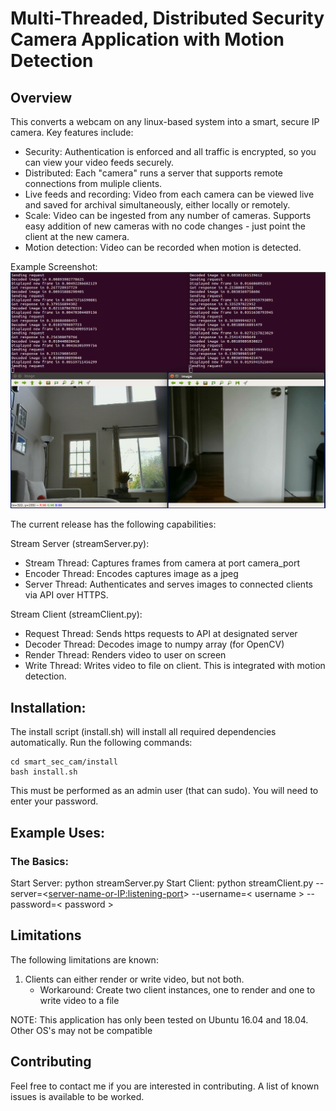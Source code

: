 # Multi-Threaded, Distributed Security Camera Application with Motion Detection

## Overview
This converts a webcam on any linux-based system into a smart, secure IP camera. Key features include:
* Security: Authentication is enforced and all traffic is encrypted, so you can view your video feeds securely.
* Distributed: Each "camera" runs a server that supports remote connections from muliple clients.
* Live feeds and recording: Video from each camera can be viewed live and saved for archival simultaneously, either locally or remotely.
* Scale: Video can be ingested from any number of cameras. Supports easy addition of new cameras with no code changes - just point the client at the new camera. 
* Motion detection: Video can be recorded when motion is detected.

Example Screenshot:
![Example Screenshot](https://github.com/scottbarnesg/smart_sec_cam/blob/master/images/sample1.png)

The current release has the following capabilities:

Stream Server (streamServer.py):
* Stream Thread: Captures frames from camera at port camera_port
* Encoder Thread: Encodes captures image as a jpeg
* Server Thread: Authenticates and serves images to connected clients via API over HTTPS.

Stream Client (streamClient.py):
* Request Thread: Sends https requests to API at designated server
* Decoder Thread: Decodes image to numpy array (for OpenCV)
* Render Thread: Renders video to user on screen
* Write Thread: Writes video to file on client. This is integrated with motion detection.

## Installation:
The install script (install.sh) will install all required dependencies automatically. Run the following commands:
```
cd smart_sec_cam/install
bash install.sh
```
This must be performed as an admin user (that can sudo). You will need to enter your password.

## Example Uses:
### The Basics:
Start Server: python streamServer.py 
Start Client: python streamClient.py --server=<<server-name-or-IP:listening-port>> --username=< username > --password=< password >

## Limitations
The following limitations are known:
1. Clients can either render or write video, but not both.
    * Workaround: Create two client instances, one to render and one to write video to a file

NOTE: This application has only been tested on Ubuntu 16.04 and 18.04. Other OS's may not be compatible

## Contributing
Feel free to contact me if you are interested in contributing. A list of known issues is available to be worked.
